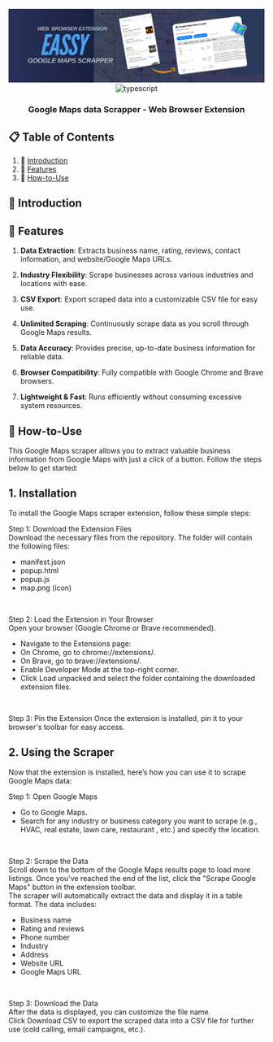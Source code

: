 <div align="center">
  <br />
  <img src="https://github.com/Developer-RONNIE/google-maps-easy-scrape/blob/main/easyscrape.png" alt="Project Banner"> 
  <br />

  <div>
    <img src="https://img.shields.io/badge/-JavaScript-yellow?style=for-the-badge&logoColor=white&logo=javascript&color=9C8B00" alt="typescript" />
  </div>

<h3 align="center">Google Maps data Scrapper - Web Browser Extension</h3>
</div>


## 📋 <a name="table">Table of Contents</a>

1. 🤖 [Introduction](#introduction)
2. 🔋 [Features](#features)
3. 🤸 [How-to-Use](#quick-start)

## <a name="introduction">🤖 Introduction</a>

## <a name="features">🔋 Features</a>

1. **Data Extraction**: Extracts business name, rating, reviews, contact information, and website/Google Maps URLs.
   
2. **Industry Flexibility**: Scrape businesses across various industries and locations with ease.

3. **CSV Export**: Export scraped data into a customizable CSV file for easy use.

4. **Unlimited Scraping**: Continuously scrape data as you scroll through Google Maps results.

5. **Data Accuracy**: Provides precise, up-to-date business information for reliable data.

6. **Browser Compatibility**: Fully compatible with Google Chrome and Brave browsers.

7. **Lightweight & Fast**: Runs efficiently without consuming excessive system resources.

## <a name="quick-start">🤸 How-to-Use</a>
This Google Maps scraper allows you to extract valuable business information from Google Maps with just a click of a button. Follow the steps below to get started:

## 1. Installation
To install the Google Maps scraper extension, follow these simple steps:

Step 1: Download the Extension Files <br />
Download the necessary files from the repository. The folder will contain the following files: <br />
- manifest.json
- popup.html
- popup.js
- map.png (icon)
<br />

Step 2: Load the Extension in Your Browser <br />
Open your browser (Google Chrome or Brave recommended). <br />
- Navigate to the Extensions page: <br />
- On Chrome, go to chrome://extensions/. <br />
- On Brave, go to brave://extensions/. <br />
- Enable Developer Mode at the top-right corner. <br />
- Click Load unpacked and select the folder containing the downloaded extension files. <br />
<br />

Step 3: Pin the Extension
Once the extension is installed, pin it to your browser's toolbar for easy access. <br />


## 2. Using the Scraper
Now that the extension is installed, here’s how you can use it to scrape Google Maps data: <br />

Step 1: Open Google Maps <br />
- Go to Google Maps. <br />
- Search for any industry or business category you want to scrape (e.g., HVAC, real estate, lawn care, restaurant , etc.) and specify the location. <br />
<br />

Step 2: Scrape the Data <br />
Scroll down to the bottom of the Google Maps results page to load more listings.
Once you've reached the end of the list, click the "Scrape Google Maps" button in the extension toolbar. <br />
The scraper will automatically extract the data and display it in a table format. The data includes:  <br />
- Business name <br />
- Rating and reviews <br />
- Phone number <br />
- Industry <br />
- Address <br />
- Website URL <br />
- Google Maps URL <br />
<br />

Step 3: Download the Data <br />
After the data is displayed, you can customize the file name. <br />
Click Download CSV to export the scraped data into a CSV file for further use (cold calling, email campaigns, etc.).


